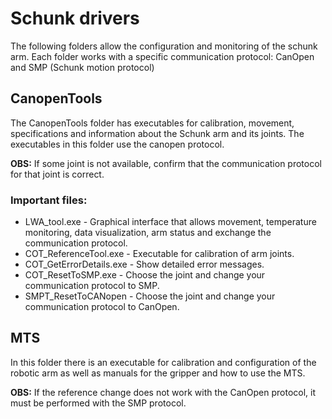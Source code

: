 # Schunk drivers  
The following folders allow the configuration and monitoring of the schunk arm. Each folder works with a specific communication 
protocol: CanOpen and SMP (Schunk motion protocol)

## CanopenTools

The CanopenTools folder has executables for calibration, movement, specifications and information about the Schunk arm 
and its joints. The executables in this folder use the canopen protocol. 

**OBS:** If some joint is not available, confirm that the communication
protocol for that joint is correct. 

### Important files:
- LWA_tool.exe - Graphical interface that allows movement, temperature monitoring, data visualization, arm status and exchange the communication protocol.
- COT_ReferenceTool.exe - Executable for calibration of arm joints.
- COT_GetErrorDetails.exe - Show detailed error messages.
- COT_ResetToSMP.exe - Choose the joint and change your communication protocol to SMP.
- SMPT_ResetToCANopen - Choose the joint and change your communication protocol to CanOpen.

## MTS

In this folder there is an executable for calibration and configuration of the robotic arm as well as manuals for the gripper and how to use the MTS.

**OBS:** If the reference change does not work with the CanOpen protocol, it must be performed with the SMP protocol.
